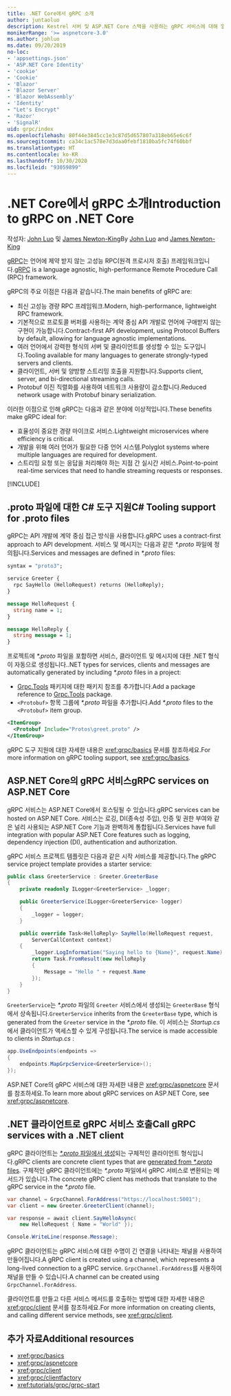 ```yaml
---
title: .NET Core에서 gRPC 소개
author: juntaoluo
description: Kestrel 서버 및 ASP.NET Core 스택을 사용하는 gRPC 서비스에 대해 알아봅니다.
monikerRange: '>= aspnetcore-3.0'
ms.author: johluo
ms.date: 09/20/2019
no-loc:
- 'appsettings.json'
- 'ASP.NET Core Identity'
- 'cookie'
- 'Cookie'
- 'Blazor'
- 'Blazor Server'
- 'Blazor WebAssembly'
- 'Identity'
- "Let's Encrypt"
- 'Razor'
- 'SignalR'
uid: grpc/index
ms.openlocfilehash: 80f44e3845cc1e3c87d5d657807a318eb65e6c6f
ms.sourcegitcommit: ca34c1ac578e7d3daa0febf1810ba5fc74f60bbf
ms.translationtype: HT
ms.contentlocale: ko-KR
ms.lasthandoff: 10/30/2020
ms.locfileid: "93059899"
---
```

# <a name="introduction-to-grpc-on-net-core"></a><span data-ttu-id="b2a03-103">.NET Core에서 gRPC 소개</span><span class="sxs-lookup"><span data-stu-id="b2a03-103">Introduction to gRPC on .NET Core</span></span>

<span data-ttu-id="b2a03-104">작성자: [John Luo](https://github.com/juntaoluo) 및 [James Newton-King](https://twitter.com/jamesnk)</span><span class="sxs-lookup"><span data-stu-id="b2a03-104">By [John Luo](https://github.com/juntaoluo) and [James Newton-King](https://twitter.com/jamesnk)</span></span>

<span data-ttu-id="b2a03-105">[gRPC](https://grpc.io/docs/guides/)는 언어에 제약 받지 않는 고성능 RPC(원격 프로시저 호출) 프레임워크입니다.</span><span class="sxs-lookup"><span data-stu-id="b2a03-105">[gRPC](https://grpc.io/docs/guides/) is a language agnostic, high-performance Remote Procedure Call (RPC) framework.</span></span>

<span data-ttu-id="b2a03-106">gRPC의 주요 이점은 다음과 같습니다.</span><span class="sxs-lookup"><span data-stu-id="b2a03-106">The main benefits of gRPC are:</span></span>
* <span data-ttu-id="b2a03-107">최신 고성능 경량 RPC 프레임워크.</span><span class="sxs-lookup"><span data-stu-id="b2a03-107">Modern, high-performance, lightweight RPC framework.</span></span>
* <span data-ttu-id="b2a03-108">기본적으로 프로토콜 버퍼를 사용하는 계약 중심 API 개발로 언어에 구애받지 않는 구현이 가능합니다.</span><span class="sxs-lookup"><span data-stu-id="b2a03-108">Contract-first API development, using Protocol Buffers by default, allowing for language agnostic implementations.</span></span>
* <span data-ttu-id="b2a03-109">여러 언어에서 강력한 형식의 서버 및 클라이언트를 생성할 수 있는 도구입니다.</span><span class="sxs-lookup"><span data-stu-id="b2a03-109">Tooling available for many languages to generate strongly-typed servers and clients.</span></span>
* <span data-ttu-id="b2a03-110">클라이언트, 서버 및 양방향 스트리밍 호출을 지원합니다.</span><span class="sxs-lookup"><span data-stu-id="b2a03-110">Supports client, server, and bi-directional streaming calls.</span></span>
* <span data-ttu-id="b2a03-111">Protobuf 이진 직렬화를 사용하여 네트워크 사용량이 감소합니다.</span><span class="sxs-lookup"><span data-stu-id="b2a03-111">Reduced network usage with Protobuf binary serialization.</span></span>

<span data-ttu-id="b2a03-112">이러한 이점으로 인해 gRPC는 다음과 같은 분야에 이상적입니다.</span><span class="sxs-lookup"><span data-stu-id="b2a03-112">These benefits make gRPC ideal for:</span></span>
* <span data-ttu-id="b2a03-113">효율성이 중요한 경량 마이크로 서비스.</span><span class="sxs-lookup"><span data-stu-id="b2a03-113">Lightweight microservices where efficiency is critical.</span></span>
* <span data-ttu-id="b2a03-114">개발을 위해 여러 언어가 필요한 다중 언어 시스템.</span><span class="sxs-lookup"><span data-stu-id="b2a03-114">Polyglot systems where multiple languages are required for development.</span></span>
* <span data-ttu-id="b2a03-115">스트리밍 요청 또는 응답을 처리해야 하는 지점 간 실시간 서비스.</span><span class="sxs-lookup"><span data-stu-id="b2a03-115">Point-to-point real-time services that need to handle streaming requests or responses.</span></span>

[!INCLUDE[](~/includes/gRPCazure.md)]

## <a name="c-tooling-support-for-proto-files"></a><span data-ttu-id="b2a03-116">.proto 파일에 대한 C# 도구 지원</span><span class="sxs-lookup"><span data-stu-id="b2a03-116">C# Tooling support for .proto files</span></span>

<span data-ttu-id="b2a03-117">gRPC는 API 개발에 계약 중심 접근 방식을 사용합니다.</span><span class="sxs-lookup"><span data-stu-id="b2a03-117">gRPC uses a contract-first approach to API development.</span></span> <span data-ttu-id="b2a03-118">서비스 및 메시지는 다음과 같은 *\*.proto* 파일에 정의됩니다.</span><span class="sxs-lookup"><span data-stu-id="b2a03-118">Services and messages are defined in *\*.proto* files:</span></span>

```protobuf
syntax = "proto3";

service Greeter {
  rpc SayHello (HelloRequest) returns (HelloReply);
}

message HelloRequest {
  string name = 1;
}

message HelloReply {
  string message = 1;
}
```

<span data-ttu-id="b2a03-119">프로젝트에 *\*.proto* 파일을 포함하면 서비스, 클라이언트 및 메시지에 대한 .NET 형식이 자동으로 생성됩니다.</span><span class="sxs-lookup"><span data-stu-id="b2a03-119">.NET types for services, clients and messages are automatically generated by including *\*.proto* files in a project:</span></span>

* <span data-ttu-id="b2a03-120">[Grpc.Tools](https://www.nuget.org/packages/Grpc.Tools/) 패키지에 대한 패키지 참조를 추가합니다.</span><span class="sxs-lookup"><span data-stu-id="b2a03-120">Add a package reference to [Grpc.Tools](https://www.nuget.org/packages/Grpc.Tools/) package.</span></span>
* <span data-ttu-id="b2a03-121">`<Protobuf>` 항목 그룹에 *\*.proto* 파일을 추가합니다.</span><span class="sxs-lookup"><span data-stu-id="b2a03-121">Add *\*.proto* files to the `<Protobuf>` item group.</span></span>

```xml
<ItemGroup>
  <Protobuf Include="Protos\greet.proto" />
</ItemGroup>
```

<span data-ttu-id="b2a03-122">gRPC 도구 지원에 대한 자세한 내용은 <xref:grpc/basics> 문서를 참조하세요.</span><span class="sxs-lookup"><span data-stu-id="b2a03-122">For more information on gRPC tooling support, see <xref:grpc/basics>.</span></span>

## <a name="grpc-services-on-aspnet-core"></a><span data-ttu-id="b2a03-123">ASP.NET Core의 gRPC 서비스</span><span class="sxs-lookup"><span data-stu-id="b2a03-123">gRPC services on ASP.NET Core</span></span>

<span data-ttu-id="b2a03-124">gRPC 서비스는 ASP.NET Core에서 호스팅될 수 있습니다.</span><span class="sxs-lookup"><span data-stu-id="b2a03-124">gRPC services can be hosted on ASP.NET Core.</span></span> <span data-ttu-id="b2a03-125">서비스는 로깅, DI(종속성 주입), 인증 및 권한 부여와 같은 널리 사용되는 ASP.NET Core 기능과 완벽하게 통합됩니다.</span><span class="sxs-lookup"><span data-stu-id="b2a03-125">Services have full integration with popular ASP.NET Core features such as logging, dependency injection (DI), authentication and authorization.</span></span>

<span data-ttu-id="b2a03-126">gRPC 서비스 프로젝트 템플릿은 다음과 같은 시작 서비스를 제공합니다.</span><span class="sxs-lookup"><span data-stu-id="b2a03-126">The gRPC service project template provides a starter service:</span></span>

```csharp
public class GreeterService : Greeter.GreeterBase
{
    private readonly ILogger<GreeterService> _logger;

    public GreeterService(ILogger<GreeterService> logger)
    {
        _logger = logger;
    }

    public override Task<HelloReply> SayHello(HelloRequest request,
        ServerCallContext context)
    {
        _logger.LogInformation("Saying hello to {Name}", request.Name);
        return Task.FromResult(new HelloReply 
        {
            Message = "Hello " + request.Name
        });
    }
}
```

<span data-ttu-id="b2a03-127">`GreeterService`는 *\*.proto* 파일의 `Greeter` 서비스에서 생성되는 `GreeterBase` 형식에서 상속됩니다.</span><span class="sxs-lookup"><span data-stu-id="b2a03-127">`GreeterService` inherits from the `GreeterBase` type, which is generated from the `Greeter` service in the *\*.proto* file.</span></span> <span data-ttu-id="b2a03-128">이 서비스는 *Startup.cs* 에서 클라이언트가 액세스할 수 있게 구성됩니다.</span><span class="sxs-lookup"><span data-stu-id="b2a03-128">The service is made accessible to clients in *Startup.cs* :</span></span>

```csharp
app.UseEndpoints(endpoints =>
{
    endpoints.MapGrpcService<GreeterService>();
});
```

<span data-ttu-id="b2a03-129">ASP.NET Core의 gRPC 서비스에 대한 자세한 내용은 <xref:grpc/aspnetcore> 문서를 참조하세요.</span><span class="sxs-lookup"><span data-stu-id="b2a03-129">To learn more about gRPC services on ASP.NET Core, see <xref:grpc/aspnetcore>.</span></span>

## <a name="call-grpc-services-with-a-net-client"></a><span data-ttu-id="b2a03-130">.NET 클라이언트로 gRPC 서비스 호출</span><span class="sxs-lookup"><span data-stu-id="b2a03-130">Call gRPC services with a .NET client</span></span>

<span data-ttu-id="b2a03-131">gRPC 클라이언트는 [ *\*.proto* 파일에서 생성](xref:grpc/basics#generated-c-assets)되는 구체적인 클라이언트 형식입니다.</span><span class="sxs-lookup"><span data-stu-id="b2a03-131">gRPC clients are concrete client types that are [generated from *\*.proto* files](xref:grpc/basics#generated-c-assets).</span></span> <span data-ttu-id="b2a03-132">구체적인 gRPC 클라이언트에는 *\*.proto* 파일에서 gRPC 서비스로 변환되는 메서드가 있습니다.</span><span class="sxs-lookup"><span data-stu-id="b2a03-132">The concrete gRPC client has methods that translate to the gRPC service in the *\*.proto* file.</span></span>

```csharp
var channel = GrpcChannel.ForAddress("https://localhost:5001");
var client = new Greeter.GreeterClient(channel);

var response = await client.SayHelloAsync(
    new HelloRequest { Name = "World" });

Console.WriteLine(response.Message);
```

<span data-ttu-id="b2a03-133">gRPC 클라이언트는 gRPC 서비스에 대한 수명이 긴 연결을 나타내는 채널을 사용하여 만들어집니다.</span><span class="sxs-lookup"><span data-stu-id="b2a03-133">A gRPC client is created using a channel, which represents a long-lived connection to a gRPC service.</span></span> <span data-ttu-id="b2a03-134">`GrpcChannel.ForAddress`를 사용하여 채널을 만들 수 있습니다.</span><span class="sxs-lookup"><span data-stu-id="b2a03-134">A channel can be created using `GrpcChannel.ForAddress`.</span></span>

<span data-ttu-id="b2a03-135">클라이언트를 만들고 다른 서비스 메서드를 호출하는 방법에 대한 자세한 내용은 <xref:grpc/client> 문서를 참조하세요.</span><span class="sxs-lookup"><span data-stu-id="b2a03-135">For more information on creating clients, and calling different service methods, see <xref:grpc/client>.</span></span>

## <a name="additional-resources"></a><span data-ttu-id="b2a03-136">추가 자료</span><span class="sxs-lookup"><span data-stu-id="b2a03-136">Additional resources</span></span>

* <xref:grpc/basics>
* <xref:grpc/aspnetcore>
* <xref:grpc/client>
* <xref:grpc/clientfactory>
* <xref:tutorials/grpc/grpc-start>
